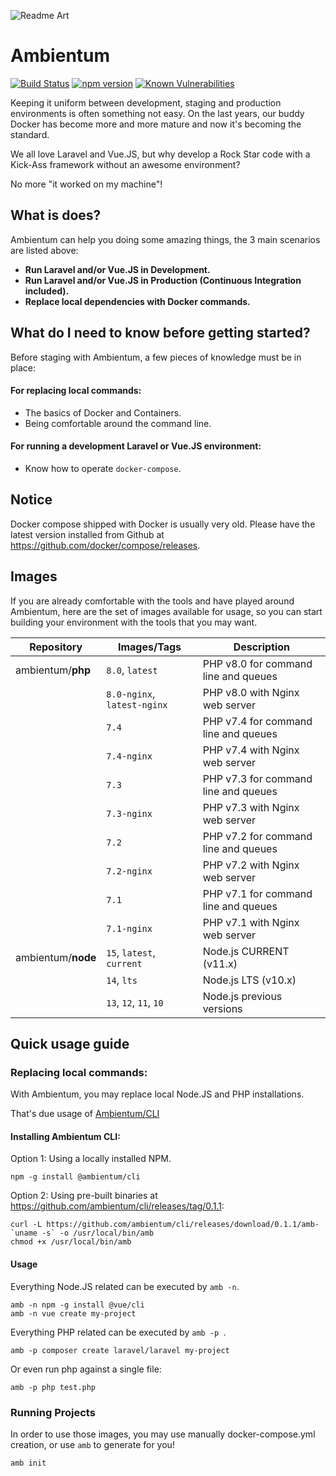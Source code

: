 ![Readme Art](https://raw.githubusercontent.com/ambientum/ambientum/master/new-readme-art.png)

# Ambientum

[![Build Status](https://travis-ci.org/ambientum/ambientum.svg?branch=master)](https://travis-ci.org/ambientum/ambientum)
[![npm version](https://badge.fury.io/js/%40ambientum%2Fcli.svg)](https://badge.fury.io/js/%40ambientum%2Fcli)
[![Known Vulnerabilities](https://snyk.io/test/github/ambientum/cli/badge.svg?targetFile=package.json)](https://snyk.io/test/github/ambientum/cli?targetFile=package.json)

Keeping it uniform between development, staging and production environments is often something not easy.
On the last years, our buddy Docker has become more and more mature and now it's becoming the standard.

We all love Laravel and Vue.JS, but why develop a Rock Star code with a Kick-Ass framework
without an awesome environment?

No more "it worked on my machine"!

## What is does?
Ambientum can help you doing some amazing things, the 3 main scenarios are listed above:

- **Run Laravel and/or Vue.JS in Development.**
- **Run Laravel and/or Vue.JS in Production (Continuous Integration included).**
- **Replace local dependencies with Docker commands.**

## What do I need to know before getting started?

Before staging with Ambientum, a few pieces of knowledge must be in place:

#### For replacing local commands:
- The basics of Docker and Containers.
- Being comfortable around the command line.

#### For running a development Laravel or Vue.JS environment:
- Know how to operate `docker-compose`.


## Notice
Docker compose shipped with Docker is usually very old.
Please have the latest version installed from Github at https://github.com/docker/compose/releases.

## Images
If you are already comfortable with the tools and have played around Ambientum, here are the set of images available for usage,
so you can start building your environment with the tools that you may want.

|Repository                 | Images/Tags                   | Description                                        |
|---------------------------|-------------------------------|----------------------------------------------------|
| ambientum/**php**         | `8.0`, `latest`               | PHP v8.0 for command line and queues               |
|                           | `8.0-nginx`, `latest-nginx`   | PHP v8.0 with Nginx web server                     |
|                           | `7.4`                         | PHP v7.4 for command line and queues               |
|                           | `7.4-nginx`                   | PHP v7.4 with Nginx web server                     |
|                           | `7.3`                         | PHP v7.3 for command line and queues               |
|                           | `7.3-nginx`                   | PHP v7.3 with Nginx web server                     |
|                           | `7.2`                         | PHP v7.2 for command line and queues               |
|                           | `7.2-nginx`                   | PHP v7.2 with Nginx web server                     |
|                           | `7.1`                         | PHP v7.1 for command line and queues               |
|                           | `7.1-nginx`                   | PHP v7.1 with Nginx web server                     |
| ambientum/**node**        | `15`, `latest`, `current`     | Node.js CURRENT (v11.x)                            |
|                           | `14`, `lts`                   | Node.js LTS (v10.x)                                |
|                           | `13`, `12`, `11`, `10`        | Node.js previous versions                          |

## Quick usage guide

### Replacing local commands:

With Ambientum, you may replace local Node.JS and PHP installations.

That's due usage of [Ambientum/CLI](https://github.com/ambientum/cli)


#### Installing **Ambientum CLI**:

Option 1: Using a locally installed NPM.
```
npm -g install @ambientum/cli
```

Option 2: Using pre-built binaries at https://github.com/ambientum/cli/releases/tag/0.1.1:

```
curl -L https://github.com/ambientum/cli/releases/download/0.1.1/amb-`uname -s` -o /usr/local/bin/amb
chmod +x /usr/local/bin/amb
```


#### Usage

Everything Node.JS related can be executed by `amb -n`.

```
amb -n npm -g install @vue/cli
amb -n vue create my-project
```

Everything PHP related can be executed by `amb -p `.

```
amb -p composer create laravel/laravel my-project
```

Or even run php against a single file:
```
amb -p php test.php
```

### Running Projects

In order to use those images, you may use manually docker-compose.yml creation, or use `amb` to generate for you!

```shell
amb init
```